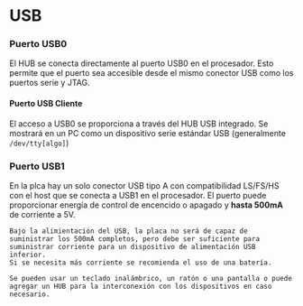 # USB

### Puerto USB0
El HUB se conecta directamente al puerto USB0 en el procesador. Esto permite que el puerto sea accesible desde el mismo conector USB como los puertos serie y JTAG.

#### Puerto USB Cliente
El acceso a USB0 se proporciona a través del HUB USB integrado. Se mostrará en un PC como un dispositivo serie estándar USB (generalmente `/dev/tty[algo]`)

### Puerto USB1
En la plca hay un solo conector USB tipo A con compatibilidad LS/FS/HS con el host que se conecta a USB1 en el procesador. El puerto puede proporcionar energía de control de encencido o apagado y **hasta 500mA** de corriente a 5V.

```
Bajo la alimientación del USB, la placa no será de capaz de suministrar los 500mA completos, pero debe ser suficiente para suministrar corriente para un dispositivo de alimentación USB inferior.
Si se necesita más corriente se recomienda el uso de una batería.

Se pueden usar un teclado inalámbrico, un ratón o una pantalla o puede agregar un HUB para la interconexión con los dispositivos en caso necesario.
```
